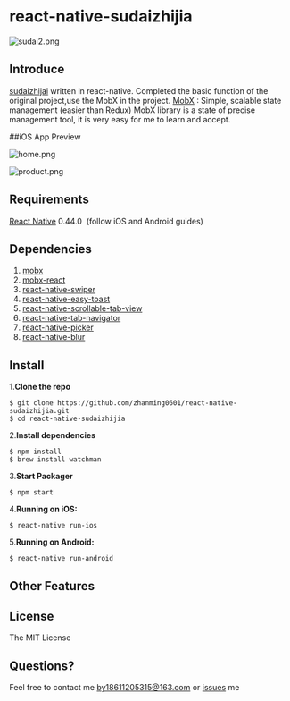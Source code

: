 # **react-native-sudaizhijia**


![sudai2.png](http://a3.qpic.cn/psb?/V130h2Mg2vk9yF/brJ4gtZQNJBamliw97*ssBRCmiDAu7rPxNKe5JwkECc!/b/dGoBAAAAAAAA&bo=ugQsBLoELAQDACU!&rf=viewer_4)






## Introduce


[sudaizhijai](https://github.com/zhanming0601/react-native-sudaizhijia) written in react-native.
Completed the basic function of the original project,use the MobX in the project.
[MobX](https://mobxjs.github.io/mobx/) : Simple, scalable state management (easier than Redux)
MobX library is a state of precise management tool, it is very easy for me to learn and accept.


##iOS App Preview

![home.png](http://upload-images.jianshu.io/upload_images/2018589-40f4de6748b99e29.png?imageMogr2/auto-orient/strip%7CimageView2/2/w/1240)

![product.png](http://upload-images.jianshu.io/upload_images/2018589-68f362a70584bbf7.png?imageMogr2/auto-orient/strip%7CimageView2/2/w/1240)

## Requirements

[React Native](http://facebook.github.io/react-native/docs/getting-started.html) 0.44.0
 (follow iOS and Android guides)


## Dependencies

1. [mobx](https://github.com/mobxjs/mobx)
2. [mobx-react](https://github.com/mobxjs/mobx-react)
3. [react-native-swiper](https://github.com/leecade/react-native-swiper)
4. [react-native-easy-toast](https://github.com/crazycodeboy/react-native-easy-toast)
5. [react-native-scrollable-tab-view](https://github.com/skv-headless/react-native-scrollable-tab-view)
6. [react-native-tab-navigator](https://github.com/happypancake/react-native-tab-navigator)
7. [react-native-picker](https://github.com/beefe/react-native-picker)
8. [react-native-blur](https://github.com/react-native-community/react-native-blur)

## Install


1.**Clone the repo**

```
$ git clone https://github.com/zhanming0601/react-native-sudaizhijia.git
$ cd react-native-sudaizhijia
```
2.**Install dependencies**

```
$ npm install
$ brew install watchman
```
3.**Start Packager**

```
$ npm start
```
4.**Running on iOS:**

```
$ react-native run-ios
```
5.**Running on Android:**

```
$ react-native run-android
```


## Other Features



## License

The MIT License

## Questions?

Feel free to contact me by18611205315@163.com or [issues](https://github.com/zhanming0601/react-native-sudaizhijia/issues) me